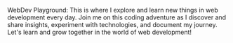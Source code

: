 WebDev Playground: This is where I explore and learn new things in web development every day. Join me on this coding adventure as I discover and share insights, experiment with technologies, and document my journey. Let's learn and grow together in the world of web development! 
